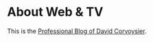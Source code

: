 About Web & TV
==============

This is the [Professional Blog of David Corvoysier](http://dcorvoysier.github.com/dcorvoysier/).
